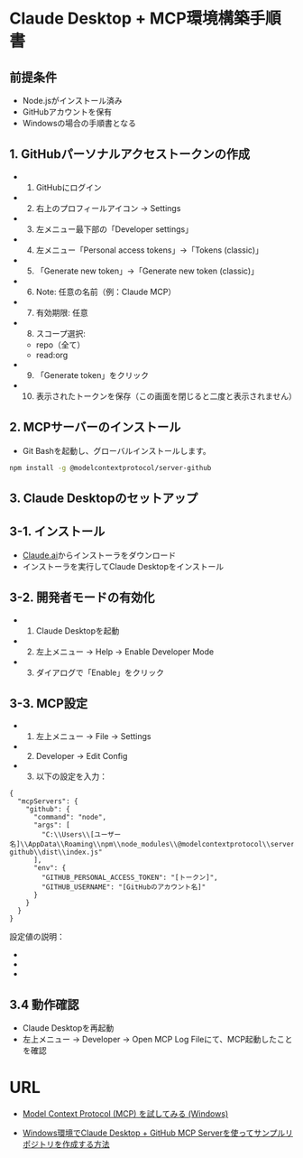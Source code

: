 # Claude Desktop + MCP環境構築手順書

## 前提条件

- Node.jsがインストール済み
- GitHubアカウントを保有
- Windowsの場合の手順書となる

## 1. GitHubパーソナルアクセストークンの作成

- 1. GitHubにログイン
- 2. 右上のプロフィールアイコン → Settings
- 3. 左メニュー最下部の「Developer settings」
- 4. 左メニュー「Personal access tokens」→「Tokens (classic)」
- 5. 「Generate new token」→「Generate new token (classic)」
- 6. Note: 任意の名前（例：Claude MCP）
- 7. 有効期限: 任意
- 8. スコープ選択:
  - repo（全て）
  - read:org
- 9. 「Generate token」をクリック
- 10. 表示されたトークンを保存（この画面を閉じると二度と表示されません）

## 2. MCPサーバーのインストール

- Git Bashを起動し、グローバルインストールします。

```bash
npm install -g @modelcontextprotocol/server-github
```

## 3. Claude Desktopのセットアップ

## 3-1.  インストール

- [Claude.ai](https://claude.ai/download)からインストーラをダウンロード
- インストーラを実行してClaude Desktopをインストール

## 3-2. 開発者モードの有効化

- 1. Claude Desktopを起動
- 2. 左上メニュー → Help → Enable Developer Mode
- 3. ダイアログで「Enable」をクリック

## 3-3. MCP設定

- 1. 左上メニュー → File → Settings
- 2. Developer → Edit Config
- 3. 以下の設定を入力：

```json:
{
  "mcpServers": {
    "github": {
      "command": "node",
      "args": [
        "C:\\Users\\[ユーザー名]\\AppData\\Roaming\\npm\\node_modules\\@modelcontextprotocol\\server-github\\dist\\index.js"
      ],
      "env": {
        "GITHUB_PERSONAL_ACCESS_TOKEN": "[トークン]",
        "GITHUB_USERNAME": "[GitHubのアカウント名]"
      }
    }
  }
}
```

設定値の説明：

- [ユーザー名]: Windowsのユーザー名
- [トークン]: GitHubの個人アクセストークン（リポジトリアクセス権限必要）
- [GitHubのアカウント名]: GitHubのユーザー名

## 3.4 動作確認

- Claude Desktopを再起動
- 左上メニュー → Developer → Open MCP Log Fileにて、MCP起動したことを確認

# URL

- [Model Context Protocol (MCP) を試してみる (Windows)](https://zenn.dev/acntechjp/articles/483747f8e89ad8)

- [Windows環境でClaude Desktop + GitHub MCP Serverを使ってサンプルリポジトリを作成する方法](https://qiita.com/Maki-HamarukiLab/items/146304ad523bf1effab3)
